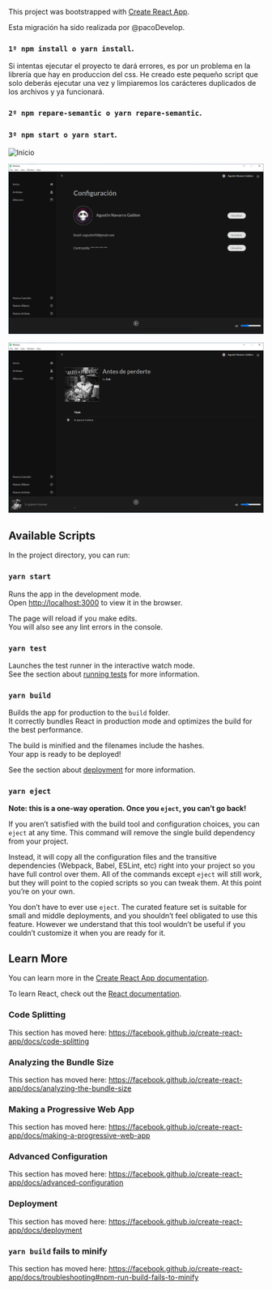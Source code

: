 This project was bootstrapped with [Create React App](https://github.com/facebook/create-react-app).

Esta migración ha sido realizada por @pacoDevelop.

### `1º npm install o yarn install`.

Si intentas ejecutar el proyecto te dará errores, es por un problema en la librería que hay en produccion del css.
He creado este pequeño script que solo deberás ejecutar una vez y limpiaremos los carácteres duplicados de los archivos y ya funcionará.

### `2º npm repare-semantic o yarn repare-semantic`.

### `3º npm start o yarn start`.


![Inicio]([https://raw.githubusercontent.com/parzibyte/WaterPy/master/assets/ImagenV1.png](https://raw.githubusercontent.com/pacoDevelop/migrate-musicfy-electron-react/master/imagenes_app/2022-06-05_13h24_31.png))

![Configuración](https://github.com/pacoDevelop/migrate-musicfy-electron-react/raw/master/imagenes_app/2022-06-05_13h24_39.png)

![Escuchando música!!](https://github.com/pacoDevelop/migrate-musicfy-electron-react/raw/master/imagenes_app/2022-06-05_13h25_02.png)



## Available Scripts

In the project directory, you can run:

### `yarn start`

Runs the app in the development mode.<br />
Open [http://localhost:3000](http://localhost:3000) to view it in the browser.

The page will reload if you make edits.<br />
You will also see any lint errors in the console.

### `yarn test`

Launches the test runner in the interactive watch mode.<br />
See the section about [running tests](https://facebook.github.io/create-react-app/docs/running-tests) for more information.

### `yarn build`

Builds the app for production to the `build` folder.<br />
It correctly bundles React in production mode and optimizes the build for the best performance.

The build is minified and the filenames include the hashes.<br />
Your app is ready to be deployed!

See the section about [deployment](https://facebook.github.io/create-react-app/docs/deployment) for more information.

### `yarn eject`

**Note: this is a one-way operation. Once you `eject`, you can’t go back!**

If you aren’t satisfied with the build tool and configuration choices, you can `eject` at any time. This command will remove the single build dependency from your project.

Instead, it will copy all the configuration files and the transitive dependencies (Webpack, Babel, ESLint, etc) right into your project so you have full control over them. All of the commands except `eject` will still work, but they will point to the copied scripts so you can tweak them. At this point you’re on your own.

You don’t have to ever use `eject`. The curated feature set is suitable for small and middle deployments, and you shouldn’t feel obligated to use this feature. However we understand that this tool wouldn’t be useful if you couldn’t customize it when you are ready for it.

## Learn More

You can learn more in the [Create React App documentation](https://facebook.github.io/create-react-app/docs/getting-started).

To learn React, check out the [React documentation](https://reactjs.org/).

### Code Splitting

This section has moved here: https://facebook.github.io/create-react-app/docs/code-splitting

### Analyzing the Bundle Size

This section has moved here: https://facebook.github.io/create-react-app/docs/analyzing-the-bundle-size

### Making a Progressive Web App

This section has moved here: https://facebook.github.io/create-react-app/docs/making-a-progressive-web-app

### Advanced Configuration

This section has moved here: https://facebook.github.io/create-react-app/docs/advanced-configuration

### Deployment

This section has moved here: https://facebook.github.io/create-react-app/docs/deployment

### `yarn build` fails to minify

This section has moved here: https://facebook.github.io/create-react-app/docs/troubleshooting#npm-run-build-fails-to-minify

